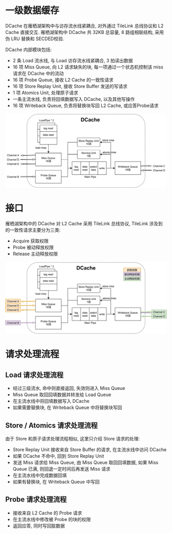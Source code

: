 一级数据缓存
=============

DCache 在雁栖湖架构中与访存流水线紧耦合, 对外通过 TileLink 总线协议和 L2 Cache 直接交互. 雁栖湖架构中 DCache 共 32KB 总容量, 8 路组相联结构, 采用伪 LRU 替换和 SECDED校验.

DCache 内部模块包括: 
* 2 条 Load 流水线, 与 Load 访存流水线紧耦合, 3 拍读出数据
* 16 项 Miss Queue, 向 L2 请求缺失的块, 每一项通过一个状态机控制该 miss 请求在 DCache 中的流动
* 16 项 Probe Queue, 接收 L2 Cache 的一致性请求
* 16 项 Store Replay Unit, 接收 Store Buffer 发送的写请求
* 1 项 Atomics Unit, 处理原子请求
* 一条主流水线, 负责将回填数据写入 DCache, 以及其他写操作
* 16 项 Writeback Queue, 负责将替换块写回 L2 Cache, 或应答Probe请求

![dcache](../images/lsu/dcache.jpg)

# 接口

雁栖湖架构中的 DCache 对 L2 Cache 采用 TileLink 总线协议, TileLink 涉及到的一致性请求主要分为三类:
* Acquire 获取权限
* Probe 被动释放权限
* Release 主动释放权限

![tilelink](../images/lsu/dcache-tilelink-interface.jpg)

# 请求处理流程

## Load 请求处理流程

* 经过三级流水, 命中则直接返回, 失效则进入 Miss Queue
* Miss Queue 取回回填数据并转发给 Load Queue
* 在主流水线中将回填数据写入 DCache
* 如果需要替换块, 在 Writeback Queue 中将替换块写回

## Store / Atomics 请求处理流程

由于 Store 和原子请求处理流程相似, 这里只介绍 Store 请求的处理:
* Store Replay Unit 接收来自 Store Buffer 的请求, 在主流水线中访问 DCache
* 如果 DCache 不命中, 回到 Store Replay Unit
* 发送 Miss 请求给 Miss Queue, 由 Miss Queue 取回回填数据, 如果 Miss Queue 已满, 则回退一定时间后再发送 Miss 请求
* 在主流水线中完成数据回填
* 如果有替换块, 在 Writeback Queue 中写回

## Probe 请求处理流程

* 接收来自 L2 Cache 的 Probe 请求
* 在主流水线中修改被 Probe 的块的权限
* 返回应答, 同时写回脏数据
